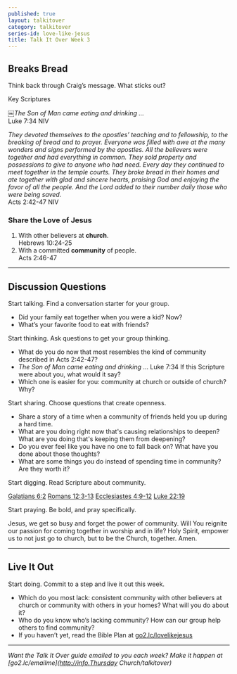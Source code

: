 ```yaml
---
published: true
layout: talkitover
category: talkitover
series-id: love-like-jesus
title: Talk It Over Week 3
---
```


## Breaks Bread

<p class="lead">Think back through Craig’s message. What sticks out?</p> 

Key Scriptures

￼_The Son of Man came eating and drinking ..._  
Luke 7:34 NIV  

_They devoted themselves to the apostles’ teaching and to fellowship, to the breaking of bread and to prayer. Everyone was filled with awe at the many wonders and signs performed by the apostles. All the believers were together and had everything in common. They sold property and possessions to give to anyone who had need. Every day they continued to meet together in the temple courts. They broke bread in their homes and ate together with glad and sincere hearts, praising God and enjoying the favor of all the people. And the Lord added to their number daily those who were being saved._  
Acts 2:42-47 NIV  

### Share the Love of Jesus  

1. With other believers at **church**.  
Hebrews 10:24-25  
2. With a committed **community** of people.  
Acts 2:46-47  

* * *

## Discussion Questions
<p class="lead">Start talking. Find a conversation starter for your group.</p> 

* Did your family eat together when you were a kid? Now?
* What’s your favorite food to eat with friends?

<p class="lead">Start thinking. Ask questions to get your group thinking.</p> 

* What do you do now that most resembles the kind of community described in Acts 2:42-47?
* _The Son of Man came eating and drinking_ ... Luke 7:34 If this Scripture were about you, what would it say?
* Which one is easier for you: community at church or outside of church? Why?
 
<p class="lead">Start sharing. Choose questions that create openness.</p> 

* Share a story of a time when a community of friends held you
up during a hard time.
* What are you doing right now that's causing relationships to deepen? What are you doing that's keeping them from deepening?
* Do you ever feel like you have no one to fall back on? What have you done about those thoughts?
* What are some things you do instead of spending time in community? Are they worth it?

<p class="lead">Start digging. Read Scripture about community.</p> 

[Galatians 6:2](https://www.bible.com/bible/111/gal.6.2.niv) [Romans 12:3-13](https://www.bible.com/bible/111/rom.12.3-13.niv) [Ecclesiastes 4:9-12](https://www.bible.com/bible/111/ecc.4.9-12.niv) [Luke 22:19](https://www.bible.com/bible/111/luk.22.19.niv)

<p class="lead">Start praying. Be bold, and pray specifically.</p> 

Jesus, we get so busy and forget the power of community. Will You reignite our passion for coming together in worship and in life? Holy Spirit, empower us to not just go to church, but to be the Church, together. Amen.

* * *

## Live It Out
<p class="lead">Start doing. Commit to a step and live it out this week.</p>

* Which do you most lack: consistent community with other believers at church or community with others in your homes? What will you do about it?
* Who do you know who’s lacking community? How can our group help others to find community?
* If you haven’t yet, read the Bible Plan at [go2.lc/lovelikejesus](https://www.bible.com/reading-plans/2391-love-like-jesus)

* * *

_Want the Talk It Over guide emailed to you each week? Make it happen at [go2.lc/emailme](http://info.Thursday Church/talkitover)_
